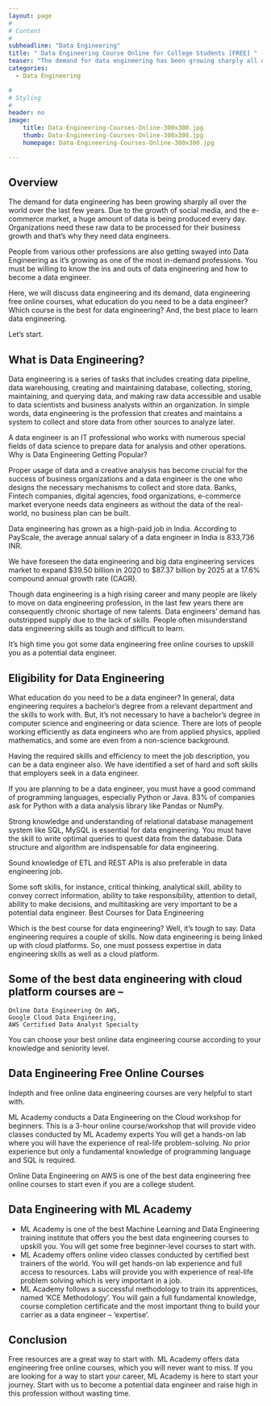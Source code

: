 ```yaml
---
layout: page
#
# Content
#
subheadline: "Data Engineering"
title: " Data Engineering Course Online for College Students [FREE] "
teaser: "The demand for data engineering has been growing sharply all over the world over the last few years. Due to the growth of social media, and the e-commerce market, a huge amount of data is being produced every day. Organizations need these raw data to be processed for their business growth and that’s why they need data engineers."
categories:
  - Data Engineering

#
# Styling
#
header: no
image:
    title: Data-Engineering-Courses-Online-300x300.jpg
    thumb: Data-Engineering-Courses-Online-300x300.jpg
    homepage: Data-Engineering-Courses-Online-300x300.jpg

---
```



## Overview

The demand for data engineering has been growing sharply all over the world over the last few years. Due to the growth of social media, and the e-commerce market, a huge amount of data is being produced every day. Organizations need these raw data to be processed for their business growth and that’s why they need data engineers.

People from various other professions are also getting swayed into Data Engineering as it’s growing as one of the most in-demand professions. You must be willing to know the ins and outs of data engineering and how to become a data engineer.

Here, we will discuss data engineering and its demand, data engineering free online courses, what education do you need to be a data engineer? Which course is the best for data engineering? And, the best place to learn data engineering.

Let’s start.

## What is Data Engineering?

Data engineering is a series of tasks that includes creating data pipeline, data warehousing, creating and maintaining database, collecting, storing, maintaining, and querying data, and making raw data accessible and usable to data scientists and business analysts within an organization. In simple words, data engineering is the profession that creates and maintains a system to collect and store data from other sources to analyze later.

A data engineer is an IT professional who works with numerous special fields of data science to prepare data for analysis and other operations.
Why is Data Engineering Getting Popular?

Proper usage of data and a creative analysis has become crucial for the success of business organizations and a data engineer is the one who designs the necessary mechanisms to collect and store data. Banks, Fintech companies, digital agencies, food organizations, e-commerce market everyone needs data engineers as without the data of the real-world, no business plan can be built.

Data engineering has grown as a high-paid job in India. According to PayScale, the average annual salary of a data engineer in India is 833,736 INR.

We have foreseen the data engineering and big data engineering services market to expand $39.50 billion in 2020 to $87.37 billion by 2025 at a 17.6% compound annual growth rate (CAGR).

Though data engineering is a high rising career and many people are likely to move on data engineering profession, in the last few years there are consequently chronic shortage of new talents. Data engineers’ demand has outstripped supply due to the lack of skills. People often misunderstand data engineering skills as tough and difficult to learn.

It’s high time you got some data engineering free online courses to upskill you as a potential data engineer.

## Eligibility for Data Engineering

What education do you need to be a data engineer? In general, data engineering requires a bachelor’s degree from a relevant department and the skills to work with. But, it’s not necessary to have a bachelor’s degree in computer science and engineering or data science. There are lots of people working efficiently as data engineers who are from applied physics, applied mathematics, and some are even from a non-science background.

Having the required skills and efficiency to meet the job description, you can be a data engineer also. We have identified a set of hard and soft skills that employers seek in a data engineer.

If you are planning to be a data engineer, you must have a good command of programming languages, especially Python or Java. 83% of companies ask for Python with a data analysis library like Pandas or NumPy.

Strong knowledge and understanding of relational database management system like SQL, MySQL is essential for data engineering. You must have the skill to write optimal queries to quest data from the database. Data structure and algorithm are indispensable for data engineering.

Sound knowledge of ETL and REST APIs is also preferable in data engineering job.

Some soft skills, for instance, critical thinking, analytical skill, ability to convey correct information, ability to take responsibility, attention to detail, ability to make decisions, and multitasking are very important to be a potential data engineer.
Best Courses for Data Engineering

Which is the best course for data engineering? Well, it’s tough to say. Data engineering requires a couple of skills. Now data engineering is being linked up with cloud platforms. So, one must possess expertise in data engineering skills as well as a cloud platform.

## Some of the best data engineering with cloud platform courses are –

    Online Data Engineering On AWS,
    Google Cloud Data Engineering,
    AWS Certified Data Analyst Specialty

You can choose your best online data engineering course according to your knowledge and seniority level.

## Data Engineering Free Online Courses

Indepth and free online data engineering courses are very helpful to start with.

ML Academy conducts a Data Engineering on the Cloud workshop for beginners. This is a 3-hour online course/workshop that will provide video classes conducted by ML Academy experts You will get a hands-on lab where you will have the experience of real-life problem-solving. No prior experience but only a fundamental knowledge of programming language and SQL is required.

Online Data Engineering on AWS is one of the best data engineering free online courses to start even if you are a college student.


## Data Engineering with ML Academy

- ML Academy is one of the best Machine Learning and Data Engineering training institute that offers you the best data engineering courses to upskill you. You will get some free beginner-level courses to start with.
- ML Academy offers online video classes conducted by certified best trainers of the world. You will get hands-on lab experience and full access to resources. Labs will provide you with experience of real-life problem solving which is very important in a job.
- ML Academy follows a successful methodology to train its apprentices, named ‘KCE Methodology’. You will gain a full fundamental knowledge, course completion certificate and the most important thing to build your carrier as a data engineer – ‘expertise’.

## Conclusion

Free resources are a great way to start with. ML Academy offers data engineering free online courses, which you will never want to miss. If you are looking for a way to start your career, ML Academy is here to start your journey. Start with us to become a potential data engineer and raise high in this profession without wasting time.


